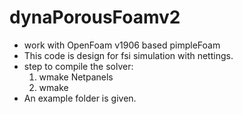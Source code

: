 # dynaPorousFoamv2

- work with OpenFoam v1906 based pimpleFoam
- This code is design for fsi simulation with nettings.
- step to compile the solver:
    1. wmake Netpanels
    2. wmake
- An example folder is given.
